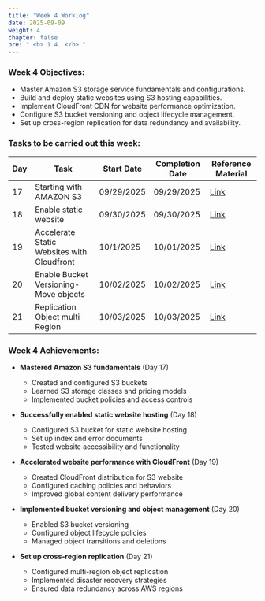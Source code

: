 ```yaml
---
title: "Week 4 Worklog"
date: 2025-09-09
weight: 4
chapter: false
pre: " <b> 1.4. </b> "
---
```


### Week 4 Objectives:

- Master Amazon S3 storage service fundamentals and configurations.
- Build and deploy static websites using S3 hosting capabilities.
- Implement CloudFront CDN for website performance optimization.
- Configure S3 bucket versioning and object lifecycle management.
- Set up cross-region replication for data redundancy and availability.

### Tasks to be carried out this week:

| Day | Task                                       | Start Date | Completion Date | Reference Material                              |
| --- | ------------------------------------------ | ---------- | --------------- | ----------------------------------------------- |
| 17  | Starting with AMAZON S3                    | 09/29/2025 | 09/29/2025      | [Link](https://cloudjourney.awsstudygroup.com/) |
| 18  | Enable static website                      | 09/30/2025 | 09/30/2025      | [Link](https://cloudjourney.awsstudygroup.com/) |
| 19  | Accelerate Static Websites with Cloudfront | 10/1/2025  | 10/01/2025      | [Link](https://cloudjourney.awsstudygroup.com/) |
| 20  | Enable Bucket Versioning-Move objects      | 10/02/2025 | 10/02/2025      | [Link](https://cloudjourney.awsstudygroup.com/) |
| 21  | Replication Object multi Region            | 10/03/2025 | 10/03/2025      | [Link](https://cloudjourney.awsstudygroup.com/) |

### Week 4 Achievements:

- **Mastered Amazon S3 fundamentals** (Day 17)
  - Created and configured S3 buckets
  - Learned S3 storage classes and pricing models
  - Implemented bucket policies and access controls

- **Successfully enabled static website hosting** (Day 18)
  - Configured S3 bucket for static website hosting
  - Set up index and error documents
  - Tested website accessibility and functionality

- **Accelerated website performance with CloudFront** (Day 19)
  - Created CloudFront distribution for S3 website
  - Configured caching policies and behaviors
  - Improved global content delivery performance

- **Implemented bucket versioning and object management** (Day 20)
  - Enabled S3 bucket versioning
  - Configured object lifecycle policies
  - Managed object transitions and deletions

- **Set up cross-region replication** (Day 21)
  - Configured multi-region object replication
  - Implemented disaster recovery strategies
  - Ensured data redundancy across AWS regions
